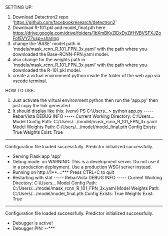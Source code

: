 SETTING UP:
1. Download Detectron2 repo 'https://github.com/facebookresearch/detectron2'
2. Download R-101.pkl and model_final.pth here https://drive.google.com/drive/folders/1bXmBKyZlDxDyZifHVBVSFXJZoFofEVYZ?usp=sharing 
3. change the '_BASE_' model path in 'models/mask_rcnn_R_101_FPN_3x.yaml' with the path where you downloaded the Base-RCNN-FPN.yaml model.
4. also change for the weights path in 'models/mask_rcnn_R_101_FPN_3x.yaml' with the path where you downloaded the R-101.pkl model.
5. create a virtual environment python inside the folder of the web app via vscode terminal.


HOW TO USE:
1. Just activate the virtual environment python then run the 'app.py' then just copy the link generated
2. It should display like this:
(venv) PS C:\Users...> python app.py 
----- RebarVista DEBUG INFO -----
Current Working Directory: C:\Users...
Model Config Path: C:/Users/.../model/mask_rcnn_R_101_FPN_3x.yaml
Model Weights Path: C:/Users/.../model/model_final.pth
Config Exists: True
Weights Exist: True
----------------------------------
Configuration file loaded successfully.
Predictor initialized successfully.
 * Serving Flask app 'app'
 * Debug mode: on
WARNING: This is a development server. Do not use it in a production deployment. Use a production WSGI server instead.
 * Running on http://1**.*.*.*:****
Press CTRL+C to quit
 * Restarting with stat
----- RebarVista DEBUG INFO -----
Current Working Directory: C:\Users...
Model Config Path: C:/Users/.../model/mask_rcnn_R_101_FPN_3x.yaml 
Model Weights Path: C:/Users/.../model/model_final.pth
Config Exists: True
Weights Exist: True
----------------------------------
Configuration file loaded successfully.
Predictor initialized successfully.
 * Debugger is active!
 * Debugger PIN: ***-***-***

